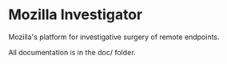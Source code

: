 Mozilla Investigator
====================

Mozilla's platform for investigative surgery of remote endpoints.

All documentation is in the doc/ folder.
